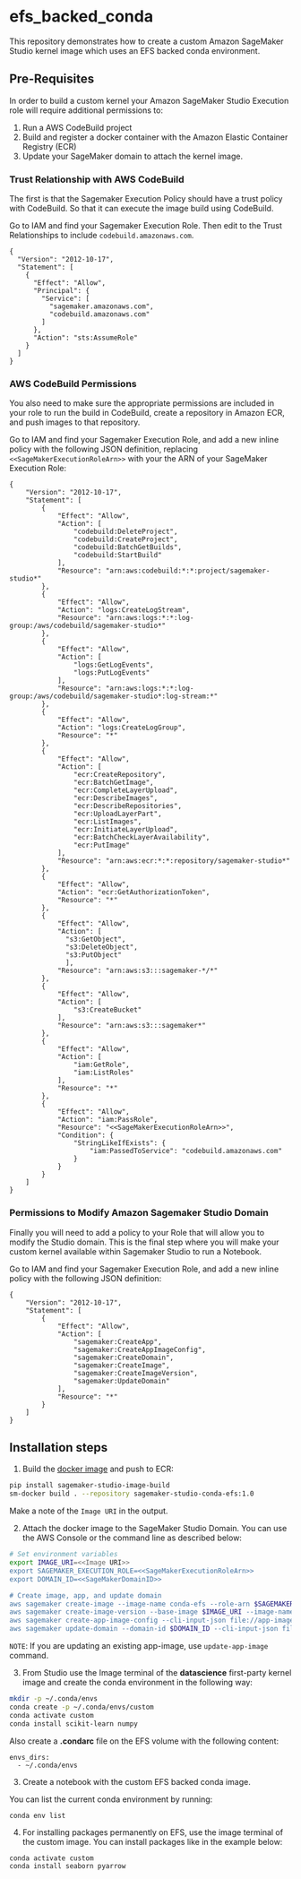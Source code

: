 # efs_backed_conda

This repository demonstrates how to create a custom Amazon SageMaker Studio kernel image which uses an EFS backed conda environment.

## Pre-Requisites

In order to build a custom kernel your Amazon SageMaker Studio Execution role will require additional permissions to:

1. Run a AWS CodeBuild project
2. Build and register a docker container with the Amazon Elastic Container Registry (ECR)
3. Update your SageMaker domain to attach the kernel image.

### Trust Relationship with AWS CodeBuild

The first is that the Sagemaker Execution Policy should have a trust policy with CodeBuild. So that it can execute the image build using CodeBuild.

Go to IAM and find your Sagemaker Execution Role. Then edit to the Trust Relationships to include `codebuild.amazonaws.com`.

```
{
  "Version": "2012-10-17",
  "Statement": [
    {
      "Effect": "Allow",
      "Principal": {
        "Service": [
          "sagemaker.amazonaws.com",
          "codebuild.amazonaws.com"
        ]
      },
      "Action": "sts:AssumeRole"
    }
  ]
}
```

### AWS CodeBuild Permissions

You also need to make sure the appropriate permissions are included in your role to run the build in CodeBuild, create a repository in Amazon ECR, and push images to that repository.

Go to IAM and find your Sagemaker Execution Role, and add a new inline policy with the following JSON definition, replacing `<<SageMakerExecutionRoleArn>>` with your the ARN of your SageMaker Execution Role:

```
{
    "Version": "2012-10-17",
    "Statement": [
        {
            "Effect": "Allow",
            "Action": [
                "codebuild:DeleteProject",
                "codebuild:CreateProject",
                "codebuild:BatchGetBuilds",
                "codebuild:StartBuild"
            ],
            "Resource": "arn:aws:codebuild:*:*:project/sagemaker-studio*"
        },
        {
            "Effect": "Allow",
            "Action": "logs:CreateLogStream",
            "Resource": "arn:aws:logs:*:*:log-group:/aws/codebuild/sagemaker-studio*"
        },
        {
            "Effect": "Allow",
            "Action": [
                "logs:GetLogEvents",
                "logs:PutLogEvents"
            ],
            "Resource": "arn:aws:logs:*:*:log-group:/aws/codebuild/sagemaker-studio*:log-stream:*"
        },
        {
            "Effect": "Allow",
            "Action": "logs:CreateLogGroup",
            "Resource": "*"
        },
        {
            "Effect": "Allow",
            "Action": [
                "ecr:CreateRepository",
                "ecr:BatchGetImage",
                "ecr:CompleteLayerUpload",
                "ecr:DescribeImages",
                "ecr:DescribeRepositories",
                "ecr:UploadLayerPart",
                "ecr:ListImages",
                "ecr:InitiateLayerUpload",
                "ecr:BatchCheckLayerAvailability",
                "ecr:PutImage"
            ],
            "Resource": "arn:aws:ecr:*:*:repository/sagemaker-studio*"
        },
        {
            "Effect": "Allow",
            "Action": "ecr:GetAuthorizationToken",
            "Resource": "*"
        },
        {
            "Effect": "Allow",
            "Action": [
              "s3:GetObject",
              "s3:DeleteObject",
              "s3:PutObject"
              ],
            "Resource": "arn:aws:s3:::sagemaker-*/*"
        },
        {
            "Effect": "Allow",
            "Action": [
                "s3:CreateBucket"
            ],
            "Resource": "arn:aws:s3:::sagemaker*"
        },
        {
            "Effect": "Allow",
            "Action": [
                "iam:GetRole",
                "iam:ListRoles"
            ],
            "Resource": "*"
        },
        {
            "Effect": "Allow",
            "Action": "iam:PassRole",
            "Resource": "<<SageMakerExecutionRoleArn>>",
            "Condition": {
                "StringLikeIfExists": {
                    "iam:PassedToService": "codebuild.amazonaws.com"
                }
            }
        }
    ]
}
```

### Permissions to Modify Amazon Sagemaker Studio Domain

Finally you will need to add a policy to your Role that will allow you to modify the Studio domain. This is the final step where you will make your custom kernel available within Sagemaker Studio to run a Notebook.

Go to IAM and find your Sagemaker Execution Role, and add a new inline policy with the following JSON definition:

```
{
    "Version": "2012-10-17",
    "Statement": [
        {
            "Effect": "Allow",
            "Action": [
                "sagemaker:CreateApp",
                "sagemaker:CreateAppImageConfig",
                "sagemaker:CreateDomain",
                "sagemaker:CreateImage",
                "sagemaker:CreateImageVersion",
                "sagemaker:UpdateDomain"
            ],
            "Resource": "*"
        }
    ]
}
```

## Installation steps

1. Build the [docker image](https://docs.aws.amazon.com/sagemaker/latest/dg/studio-byoi-sdk-add-container-image.html) and push to ECR:

```bash
pip install sagemaker-studio-image-build
sm-docker build . --repository sagemaker-studio-conda-efs:1.0
```

Make a note of the `Image URI` in the output.

2. Attach the docker image to the SageMaker Studio Domain. You can use the AWS Console or the command line as described below:

```bash
# Set environment variables
export IMAGE_URI=<<Image URI>>
export SAGEMAKER_EXECUTION_ROLE=<<SageMakerExecutionRoleArn>>
export DOMAIN_ID=<<SageMakerDomainID>>

# Create image, app, and update domain
aws sagemaker create-image --image-name conda-efs --role-arn $SAGEMAKER_EXECUTION_ROLE --display-name "Conda with EFS backed env"
aws sagemaker create-image-version --base-image $IMAGE_URI --image-name conda-efs
aws sagemaker create-app-image-config --cli-input-json file://app-image-config-input.json
aws sagemaker update-domain --domain-id $DOMAIN_ID --cli-input-json file://update-domain.json
```

`NOTE`: If you are updating an existing app-image, use `update-app-image` command.


3. From Studio use the Image terminal of the **datascience** first-party kernel image and create the conda environment in the following way:

```bash
mkdir -p ~/.conda/envs
conda create -p ~/.conda/envs/custom
conda activate custom
conda install scikit-learn numpy
```

Also create a **.condarc** file on the EFS volume with the following content:

```
envs_dirs:
  - ~/.conda/envs
```

3. Create a notebook with the custom EFS backed conda image.

You can list the current conda environment by running:

```
conda env list
```

4. For installing packages permanently on EFS, use the image terminal of the custom image. You can install packages like in the example below:

```bash
conda activate custom
conda install seaborn pyarrow
```



